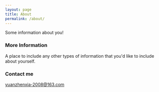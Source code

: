 ```yaml
---
layout: page
title: About
permalink: /about/
---
```


Some information about you!

### More Information

A place to include any other types of information that you'd like to include about yourself.

### Contact me

[yuanzhenxia-2008@163.com](mailto:yuanzhenxia-2008@163.com)
